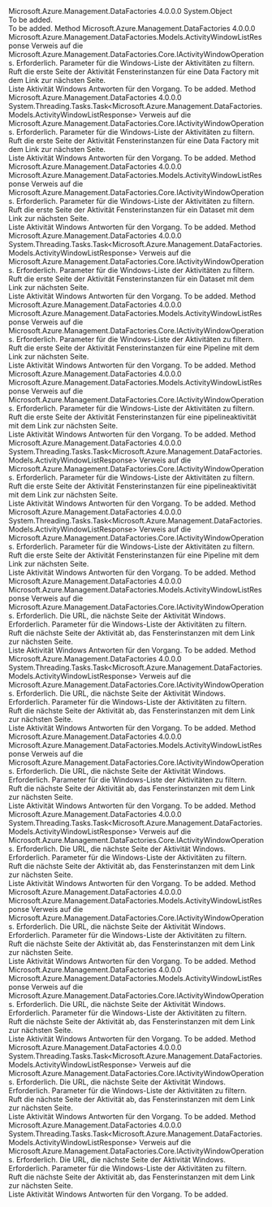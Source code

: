 <Type Name="ActivityWindowOperationsExtensions" FullName="Microsoft.Azure.Management.DataFactories.Core.ActivityWindowOperationsExtensions">
  <TypeSignature Language="C#" Value="public static class ActivityWindowOperationsExtensions" />
  <TypeSignature Language="ILAsm" Value=".class public auto ansi abstract sealed beforefieldinit ActivityWindowOperationsExtensions extends System.Object" />
  <TypeSignature Language="DocId" Value="T:Microsoft.Azure.Management.DataFactories.Core.ActivityWindowOperationsExtensions" />
  <TypeSignature Language="VB.NET" Value="Public Module ActivityWindowOperationsExtensions" />
  <TypeSignature Language="F#" Value="type ActivityWindowOperationsExtensions = class" />
  <AssemblyInfo>
    <AssemblyName>Microsoft.Azure.Management.DataFactories</AssemblyName>
    <AssemblyVersion>4.0.0.0</AssemblyVersion>
  </AssemblyInfo>
  <Base>
    <BaseTypeName>System.Object</BaseTypeName>
  </Base>
  <Interfaces />
  <Docs>
    <summary>To be added.</summary>
    <remarks>To be added.</remarks>
  </Docs>
  <Members>
    <Member MemberName="ListByDataFactory">
      <MemberSignature Language="C#" Value="public static Microsoft.Azure.Management.DataFactories.Models.ActivityWindowListResponse ListByDataFactory (this Microsoft.Azure.Management.DataFactories.Core.IActivityWindowOperations operations, Microsoft.Azure.Management.DataFactories.Models.ActivityWindowsByDataFactoryListParameters parameters);" />
      <MemberSignature Language="ILAsm" Value=".method public static hidebysig class Microsoft.Azure.Management.DataFactories.Models.ActivityWindowListResponse ListByDataFactory(class Microsoft.Azure.Management.DataFactories.Core.IActivityWindowOperations operations, class Microsoft.Azure.Management.DataFactories.Models.ActivityWindowsByDataFactoryListParameters parameters) cil managed" />
      <MemberSignature Language="DocId" Value="M:Microsoft.Azure.Management.DataFactories.Core.ActivityWindowOperationsExtensions.ListByDataFactory(Microsoft.Azure.Management.DataFactories.Core.IActivityWindowOperations,Microsoft.Azure.Management.DataFactories.Models.ActivityWindowsByDataFactoryListParameters)" />
      <MemberSignature Language="VB.NET" Value="&lt;Extension()&gt;&#xA;Public Function ListByDataFactory (operations As IActivityWindowOperations, parameters As ActivityWindowsByDataFactoryListParameters) As ActivityWindowListResponse" />
      <MemberSignature Language="F#" Value="static member ListByDataFactory : Microsoft.Azure.Management.DataFactories.Core.IActivityWindowOperations * Microsoft.Azure.Management.DataFactories.Models.ActivityWindowsByDataFactoryListParameters -&gt; Microsoft.Azure.Management.DataFactories.Models.ActivityWindowListResponse" Usage="Microsoft.Azure.Management.DataFactories.Core.ActivityWindowOperationsExtensions.ListByDataFactory (operations, parameters)" />
      <MemberType>Method</MemberType>
      <AssemblyInfo>
        <AssemblyName>Microsoft.Azure.Management.DataFactories</AssemblyName>
        <AssemblyVersion>4.0.0.0</AssemblyVersion>
      </AssemblyInfo>
      <ReturnValue>
        <ReturnType>Microsoft.Azure.Management.DataFactories.Models.ActivityWindowListResponse</ReturnType>
      </ReturnValue>
      <Parameters>
        <Parameter Name="operations" Type="Microsoft.Azure.Management.DataFactories.Core.IActivityWindowOperations" RefType="this" />
        <Parameter Name="parameters" Type="Microsoft.Azure.Management.DataFactories.Models.ActivityWindowsByDataFactoryListParameters" />
      </Parameters>
      <Docs>
        <param name="operations">
            Verweis auf die Microsoft.Azure.Management.DataFactories.Core.IActivityWindowOperations.
            </param>
        <param name="parameters">
            Erforderlich. Parameter für die Windows-Liste der Aktivitäten zu filtern.
            </param>
        <summary>
            Ruft die erste Seite der Aktivität Fensterinstanzen für eine Data Factory mit dem Link zur nächsten Seite.
            </summary>
        <returns>
            Liste Aktivität Windows Antworten für den Vorgang.
            </returns>
        <remarks>To be added.</remarks>
      </Docs>
    </Member>
    <Member MemberName="ListByDataFactoryAsync">
      <MemberSignature Language="C#" Value="public static System.Threading.Tasks.Task&lt;Microsoft.Azure.Management.DataFactories.Models.ActivityWindowListResponse&gt; ListByDataFactoryAsync (this Microsoft.Azure.Management.DataFactories.Core.IActivityWindowOperations operations, Microsoft.Azure.Management.DataFactories.Models.ActivityWindowsByDataFactoryListParameters parameters);" />
      <MemberSignature Language="ILAsm" Value=".method public static hidebysig class System.Threading.Tasks.Task`1&lt;class Microsoft.Azure.Management.DataFactories.Models.ActivityWindowListResponse&gt; ListByDataFactoryAsync(class Microsoft.Azure.Management.DataFactories.Core.IActivityWindowOperations operations, class Microsoft.Azure.Management.DataFactories.Models.ActivityWindowsByDataFactoryListParameters parameters) cil managed" />
      <MemberSignature Language="DocId" Value="M:Microsoft.Azure.Management.DataFactories.Core.ActivityWindowOperationsExtensions.ListByDataFactoryAsync(Microsoft.Azure.Management.DataFactories.Core.IActivityWindowOperations,Microsoft.Azure.Management.DataFactories.Models.ActivityWindowsByDataFactoryListParameters)" />
      <MemberSignature Language="VB.NET" Value="&lt;Extension()&gt;&#xA;Public Function ListByDataFactoryAsync (operations As IActivityWindowOperations, parameters As ActivityWindowsByDataFactoryListParameters) As Task(Of ActivityWindowListResponse)" />
      <MemberSignature Language="F#" Value="static member ListByDataFactoryAsync : Microsoft.Azure.Management.DataFactories.Core.IActivityWindowOperations * Microsoft.Azure.Management.DataFactories.Models.ActivityWindowsByDataFactoryListParameters -&gt; System.Threading.Tasks.Task&lt;Microsoft.Azure.Management.DataFactories.Models.ActivityWindowListResponse&gt;" Usage="Microsoft.Azure.Management.DataFactories.Core.ActivityWindowOperationsExtensions.ListByDataFactoryAsync (operations, parameters)" />
      <MemberType>Method</MemberType>
      <AssemblyInfo>
        <AssemblyName>Microsoft.Azure.Management.DataFactories</AssemblyName>
        <AssemblyVersion>4.0.0.0</AssemblyVersion>
      </AssemblyInfo>
      <ReturnValue>
        <ReturnType>System.Threading.Tasks.Task&lt;Microsoft.Azure.Management.DataFactories.Models.ActivityWindowListResponse&gt;</ReturnType>
      </ReturnValue>
      <Parameters>
        <Parameter Name="operations" Type="Microsoft.Azure.Management.DataFactories.Core.IActivityWindowOperations" RefType="this" />
        <Parameter Name="parameters" Type="Microsoft.Azure.Management.DataFactories.Models.ActivityWindowsByDataFactoryListParameters" />
      </Parameters>
      <Docs>
        <param name="operations">
            Verweis auf die Microsoft.Azure.Management.DataFactories.Core.IActivityWindowOperations.
            </param>
        <param name="parameters">
            Erforderlich. Parameter für die Windows-Liste der Aktivitäten zu filtern.
            </param>
        <summary>
            Ruft die erste Seite der Aktivität Fensterinstanzen für eine Data Factory mit dem Link zur nächsten Seite.
            </summary>
        <returns>
            Liste Aktivität Windows Antworten für den Vorgang.
            </returns>
        <remarks>To be added.</remarks>
      </Docs>
    </Member>
    <Member MemberName="ListByDataset">
      <MemberSignature Language="C#" Value="public static Microsoft.Azure.Management.DataFactories.Models.ActivityWindowListResponse ListByDataset (this Microsoft.Azure.Management.DataFactories.Core.IActivityWindowOperations operations, Microsoft.Azure.Management.DataFactories.Models.ActivityWindowsByDatasetListParameters parameters);" />
      <MemberSignature Language="ILAsm" Value=".method public static hidebysig class Microsoft.Azure.Management.DataFactories.Models.ActivityWindowListResponse ListByDataset(class Microsoft.Azure.Management.DataFactories.Core.IActivityWindowOperations operations, class Microsoft.Azure.Management.DataFactories.Models.ActivityWindowsByDatasetListParameters parameters) cil managed" />
      <MemberSignature Language="DocId" Value="M:Microsoft.Azure.Management.DataFactories.Core.ActivityWindowOperationsExtensions.ListByDataset(Microsoft.Azure.Management.DataFactories.Core.IActivityWindowOperations,Microsoft.Azure.Management.DataFactories.Models.ActivityWindowsByDatasetListParameters)" />
      <MemberSignature Language="VB.NET" Value="&lt;Extension()&gt;&#xA;Public Function ListByDataset (operations As IActivityWindowOperations, parameters As ActivityWindowsByDatasetListParameters) As ActivityWindowListResponse" />
      <MemberSignature Language="F#" Value="static member ListByDataset : Microsoft.Azure.Management.DataFactories.Core.IActivityWindowOperations * Microsoft.Azure.Management.DataFactories.Models.ActivityWindowsByDatasetListParameters -&gt; Microsoft.Azure.Management.DataFactories.Models.ActivityWindowListResponse" Usage="Microsoft.Azure.Management.DataFactories.Core.ActivityWindowOperationsExtensions.ListByDataset (operations, parameters)" />
      <MemberType>Method</MemberType>
      <AssemblyInfo>
        <AssemblyName>Microsoft.Azure.Management.DataFactories</AssemblyName>
        <AssemblyVersion>4.0.0.0</AssemblyVersion>
      </AssemblyInfo>
      <ReturnValue>
        <ReturnType>Microsoft.Azure.Management.DataFactories.Models.ActivityWindowListResponse</ReturnType>
      </ReturnValue>
      <Parameters>
        <Parameter Name="operations" Type="Microsoft.Azure.Management.DataFactories.Core.IActivityWindowOperations" RefType="this" />
        <Parameter Name="parameters" Type="Microsoft.Azure.Management.DataFactories.Models.ActivityWindowsByDatasetListParameters" />
      </Parameters>
      <Docs>
        <param name="operations">
            Verweis auf die Microsoft.Azure.Management.DataFactories.Core.IActivityWindowOperations.
            </param>
        <param name="parameters">
            Erforderlich. Parameter für die Windows-Liste der Aktivitäten zu filtern.
            </param>
        <summary>
            Ruft die erste Seite der Aktivität Fensterinstanzen für ein Dataset mit dem Link zur nächsten Seite.
            </summary>
        <returns>
            Liste Aktivität Windows Antworten für den Vorgang.
            </returns>
        <remarks>To be added.</remarks>
      </Docs>
    </Member>
    <Member MemberName="ListByDatasetAsync">
      <MemberSignature Language="C#" Value="public static System.Threading.Tasks.Task&lt;Microsoft.Azure.Management.DataFactories.Models.ActivityWindowListResponse&gt; ListByDatasetAsync (this Microsoft.Azure.Management.DataFactories.Core.IActivityWindowOperations operations, Microsoft.Azure.Management.DataFactories.Models.ActivityWindowsByDatasetListParameters parameters);" />
      <MemberSignature Language="ILAsm" Value=".method public static hidebysig class System.Threading.Tasks.Task`1&lt;class Microsoft.Azure.Management.DataFactories.Models.ActivityWindowListResponse&gt; ListByDatasetAsync(class Microsoft.Azure.Management.DataFactories.Core.IActivityWindowOperations operations, class Microsoft.Azure.Management.DataFactories.Models.ActivityWindowsByDatasetListParameters parameters) cil managed" />
      <MemberSignature Language="DocId" Value="M:Microsoft.Azure.Management.DataFactories.Core.ActivityWindowOperationsExtensions.ListByDatasetAsync(Microsoft.Azure.Management.DataFactories.Core.IActivityWindowOperations,Microsoft.Azure.Management.DataFactories.Models.ActivityWindowsByDatasetListParameters)" />
      <MemberSignature Language="VB.NET" Value="&lt;Extension()&gt;&#xA;Public Function ListByDatasetAsync (operations As IActivityWindowOperations, parameters As ActivityWindowsByDatasetListParameters) As Task(Of ActivityWindowListResponse)" />
      <MemberSignature Language="F#" Value="static member ListByDatasetAsync : Microsoft.Azure.Management.DataFactories.Core.IActivityWindowOperations * Microsoft.Azure.Management.DataFactories.Models.ActivityWindowsByDatasetListParameters -&gt; System.Threading.Tasks.Task&lt;Microsoft.Azure.Management.DataFactories.Models.ActivityWindowListResponse&gt;" Usage="Microsoft.Azure.Management.DataFactories.Core.ActivityWindowOperationsExtensions.ListByDatasetAsync (operations, parameters)" />
      <MemberType>Method</MemberType>
      <AssemblyInfo>
        <AssemblyName>Microsoft.Azure.Management.DataFactories</AssemblyName>
        <AssemblyVersion>4.0.0.0</AssemblyVersion>
      </AssemblyInfo>
      <ReturnValue>
        <ReturnType>System.Threading.Tasks.Task&lt;Microsoft.Azure.Management.DataFactories.Models.ActivityWindowListResponse&gt;</ReturnType>
      </ReturnValue>
      <Parameters>
        <Parameter Name="operations" Type="Microsoft.Azure.Management.DataFactories.Core.IActivityWindowOperations" RefType="this" />
        <Parameter Name="parameters" Type="Microsoft.Azure.Management.DataFactories.Models.ActivityWindowsByDatasetListParameters" />
      </Parameters>
      <Docs>
        <param name="operations">
            Verweis auf die Microsoft.Azure.Management.DataFactories.Core.IActivityWindowOperations.
            </param>
        <param name="parameters">
            Erforderlich. Parameter für die Windows-Liste der Aktivitäten zu filtern.
            </param>
        <summary>
            Ruft die erste Seite der Aktivität Fensterinstanzen für ein Dataset mit dem Link zur nächsten Seite.
            </summary>
        <returns>
            Liste Aktivität Windows Antworten für den Vorgang.
            </returns>
        <remarks>To be added.</remarks>
      </Docs>
    </Member>
    <Member MemberName="ListByPipeline">
      <MemberSignature Language="C#" Value="public static Microsoft.Azure.Management.DataFactories.Models.ActivityWindowListResponse ListByPipeline (this Microsoft.Azure.Management.DataFactories.Core.IActivityWindowOperations operations, Microsoft.Azure.Management.DataFactories.Models.ActivityWindowsByPipelineListParameters parameters);" />
      <MemberSignature Language="ILAsm" Value=".method public static hidebysig class Microsoft.Azure.Management.DataFactories.Models.ActivityWindowListResponse ListByPipeline(class Microsoft.Azure.Management.DataFactories.Core.IActivityWindowOperations operations, class Microsoft.Azure.Management.DataFactories.Models.ActivityWindowsByPipelineListParameters parameters) cil managed" />
      <MemberSignature Language="DocId" Value="M:Microsoft.Azure.Management.DataFactories.Core.ActivityWindowOperationsExtensions.ListByPipeline(Microsoft.Azure.Management.DataFactories.Core.IActivityWindowOperations,Microsoft.Azure.Management.DataFactories.Models.ActivityWindowsByPipelineListParameters)" />
      <MemberSignature Language="VB.NET" Value="&lt;Extension()&gt;&#xA;Public Function ListByPipeline (operations As IActivityWindowOperations, parameters As ActivityWindowsByPipelineListParameters) As ActivityWindowListResponse" />
      <MemberSignature Language="F#" Value="static member ListByPipeline : Microsoft.Azure.Management.DataFactories.Core.IActivityWindowOperations * Microsoft.Azure.Management.DataFactories.Models.ActivityWindowsByPipelineListParameters -&gt; Microsoft.Azure.Management.DataFactories.Models.ActivityWindowListResponse" Usage="Microsoft.Azure.Management.DataFactories.Core.ActivityWindowOperationsExtensions.ListByPipeline (operations, parameters)" />
      <MemberType>Method</MemberType>
      <AssemblyInfo>
        <AssemblyName>Microsoft.Azure.Management.DataFactories</AssemblyName>
        <AssemblyVersion>4.0.0.0</AssemblyVersion>
      </AssemblyInfo>
      <ReturnValue>
        <ReturnType>Microsoft.Azure.Management.DataFactories.Models.ActivityWindowListResponse</ReturnType>
      </ReturnValue>
      <Parameters>
        <Parameter Name="operations" Type="Microsoft.Azure.Management.DataFactories.Core.IActivityWindowOperations" RefType="this" />
        <Parameter Name="parameters" Type="Microsoft.Azure.Management.DataFactories.Models.ActivityWindowsByPipelineListParameters" />
      </Parameters>
      <Docs>
        <param name="operations">
            Verweis auf die Microsoft.Azure.Management.DataFactories.Core.IActivityWindowOperations.
            </param>
        <param name="parameters">
            Erforderlich. Parameter für die Windows-Liste der Aktivitäten zu filtern.
            </param>
        <summary>
            Ruft die erste Seite der Aktivität Fensterinstanzen für eine Pipeline mit dem Link zur nächsten Seite.
            </summary>
        <returns>
            Liste Aktivität Windows Antworten für den Vorgang.
            </returns>
        <remarks>To be added.</remarks>
      </Docs>
    </Member>
    <Member MemberName="ListByPipelineActivity">
      <MemberSignature Language="C#" Value="public static Microsoft.Azure.Management.DataFactories.Models.ActivityWindowListResponse ListByPipelineActivity (this Microsoft.Azure.Management.DataFactories.Core.IActivityWindowOperations operations, Microsoft.Azure.Management.DataFactories.Models.ActivityWindowsByActivityListParameters parameters);" />
      <MemberSignature Language="ILAsm" Value=".method public static hidebysig class Microsoft.Azure.Management.DataFactories.Models.ActivityWindowListResponse ListByPipelineActivity(class Microsoft.Azure.Management.DataFactories.Core.IActivityWindowOperations operations, class Microsoft.Azure.Management.DataFactories.Models.ActivityWindowsByActivityListParameters parameters) cil managed" />
      <MemberSignature Language="DocId" Value="M:Microsoft.Azure.Management.DataFactories.Core.ActivityWindowOperationsExtensions.ListByPipelineActivity(Microsoft.Azure.Management.DataFactories.Core.IActivityWindowOperations,Microsoft.Azure.Management.DataFactories.Models.ActivityWindowsByActivityListParameters)" />
      <MemberSignature Language="VB.NET" Value="&lt;Extension()&gt;&#xA;Public Function ListByPipelineActivity (operations As IActivityWindowOperations, parameters As ActivityWindowsByActivityListParameters) As ActivityWindowListResponse" />
      <MemberSignature Language="F#" Value="static member ListByPipelineActivity : Microsoft.Azure.Management.DataFactories.Core.IActivityWindowOperations * Microsoft.Azure.Management.DataFactories.Models.ActivityWindowsByActivityListParameters -&gt; Microsoft.Azure.Management.DataFactories.Models.ActivityWindowListResponse" Usage="Microsoft.Azure.Management.DataFactories.Core.ActivityWindowOperationsExtensions.ListByPipelineActivity (operations, parameters)" />
      <MemberType>Method</MemberType>
      <AssemblyInfo>
        <AssemblyName>Microsoft.Azure.Management.DataFactories</AssemblyName>
        <AssemblyVersion>4.0.0.0</AssemblyVersion>
      </AssemblyInfo>
      <ReturnValue>
        <ReturnType>Microsoft.Azure.Management.DataFactories.Models.ActivityWindowListResponse</ReturnType>
      </ReturnValue>
      <Parameters>
        <Parameter Name="operations" Type="Microsoft.Azure.Management.DataFactories.Core.IActivityWindowOperations" RefType="this" />
        <Parameter Name="parameters" Type="Microsoft.Azure.Management.DataFactories.Models.ActivityWindowsByActivityListParameters" />
      </Parameters>
      <Docs>
        <param name="operations">
            Verweis auf die Microsoft.Azure.Management.DataFactories.Core.IActivityWindowOperations.
            </param>
        <param name="parameters">
            Erforderlich. Parameter für die Windows-Liste der Aktivitäten zu filtern.
            </param>
        <summary>
            Ruft die erste Seite der Aktivität Fensterinstanzen für eine pipelineaktivität mit dem Link zur nächsten Seite.
            </summary>
        <returns>
            Liste Aktivität Windows Antworten für den Vorgang.
            </returns>
        <remarks>To be added.</remarks>
      </Docs>
    </Member>
    <Member MemberName="ListByPipelineActivityAsync">
      <MemberSignature Language="C#" Value="public static System.Threading.Tasks.Task&lt;Microsoft.Azure.Management.DataFactories.Models.ActivityWindowListResponse&gt; ListByPipelineActivityAsync (this Microsoft.Azure.Management.DataFactories.Core.IActivityWindowOperations operations, Microsoft.Azure.Management.DataFactories.Models.ActivityWindowsByActivityListParameters parameters);" />
      <MemberSignature Language="ILAsm" Value=".method public static hidebysig class System.Threading.Tasks.Task`1&lt;class Microsoft.Azure.Management.DataFactories.Models.ActivityWindowListResponse&gt; ListByPipelineActivityAsync(class Microsoft.Azure.Management.DataFactories.Core.IActivityWindowOperations operations, class Microsoft.Azure.Management.DataFactories.Models.ActivityWindowsByActivityListParameters parameters) cil managed" />
      <MemberSignature Language="DocId" Value="M:Microsoft.Azure.Management.DataFactories.Core.ActivityWindowOperationsExtensions.ListByPipelineActivityAsync(Microsoft.Azure.Management.DataFactories.Core.IActivityWindowOperations,Microsoft.Azure.Management.DataFactories.Models.ActivityWindowsByActivityListParameters)" />
      <MemberSignature Language="VB.NET" Value="&lt;Extension()&gt;&#xA;Public Function ListByPipelineActivityAsync (operations As IActivityWindowOperations, parameters As ActivityWindowsByActivityListParameters) As Task(Of ActivityWindowListResponse)" />
      <MemberSignature Language="F#" Value="static member ListByPipelineActivityAsync : Microsoft.Azure.Management.DataFactories.Core.IActivityWindowOperations * Microsoft.Azure.Management.DataFactories.Models.ActivityWindowsByActivityListParameters -&gt; System.Threading.Tasks.Task&lt;Microsoft.Azure.Management.DataFactories.Models.ActivityWindowListResponse&gt;" Usage="Microsoft.Azure.Management.DataFactories.Core.ActivityWindowOperationsExtensions.ListByPipelineActivityAsync (operations, parameters)" />
      <MemberType>Method</MemberType>
      <AssemblyInfo>
        <AssemblyName>Microsoft.Azure.Management.DataFactories</AssemblyName>
        <AssemblyVersion>4.0.0.0</AssemblyVersion>
      </AssemblyInfo>
      <ReturnValue>
        <ReturnType>System.Threading.Tasks.Task&lt;Microsoft.Azure.Management.DataFactories.Models.ActivityWindowListResponse&gt;</ReturnType>
      </ReturnValue>
      <Parameters>
        <Parameter Name="operations" Type="Microsoft.Azure.Management.DataFactories.Core.IActivityWindowOperations" RefType="this" />
        <Parameter Name="parameters" Type="Microsoft.Azure.Management.DataFactories.Models.ActivityWindowsByActivityListParameters" />
      </Parameters>
      <Docs>
        <param name="operations">
            Verweis auf die Microsoft.Azure.Management.DataFactories.Core.IActivityWindowOperations.
            </param>
        <param name="parameters">
            Erforderlich. Parameter für die Windows-Liste der Aktivitäten zu filtern.
            </param>
        <summary>
            Ruft die erste Seite der Aktivität Fensterinstanzen für eine pipelineaktivität mit dem Link zur nächsten Seite.
            </summary>
        <returns>
            Liste Aktivität Windows Antworten für den Vorgang.
            </returns>
        <remarks>To be added.</remarks>
      </Docs>
    </Member>
    <Member MemberName="ListByPipelineAsync">
      <MemberSignature Language="C#" Value="public static System.Threading.Tasks.Task&lt;Microsoft.Azure.Management.DataFactories.Models.ActivityWindowListResponse&gt; ListByPipelineAsync (this Microsoft.Azure.Management.DataFactories.Core.IActivityWindowOperations operations, Microsoft.Azure.Management.DataFactories.Models.ActivityWindowsByPipelineListParameters parameters);" />
      <MemberSignature Language="ILAsm" Value=".method public static hidebysig class System.Threading.Tasks.Task`1&lt;class Microsoft.Azure.Management.DataFactories.Models.ActivityWindowListResponse&gt; ListByPipelineAsync(class Microsoft.Azure.Management.DataFactories.Core.IActivityWindowOperations operations, class Microsoft.Azure.Management.DataFactories.Models.ActivityWindowsByPipelineListParameters parameters) cil managed" />
      <MemberSignature Language="DocId" Value="M:Microsoft.Azure.Management.DataFactories.Core.ActivityWindowOperationsExtensions.ListByPipelineAsync(Microsoft.Azure.Management.DataFactories.Core.IActivityWindowOperations,Microsoft.Azure.Management.DataFactories.Models.ActivityWindowsByPipelineListParameters)" />
      <MemberSignature Language="VB.NET" Value="&lt;Extension()&gt;&#xA;Public Function ListByPipelineAsync (operations As IActivityWindowOperations, parameters As ActivityWindowsByPipelineListParameters) As Task(Of ActivityWindowListResponse)" />
      <MemberSignature Language="F#" Value="static member ListByPipelineAsync : Microsoft.Azure.Management.DataFactories.Core.IActivityWindowOperations * Microsoft.Azure.Management.DataFactories.Models.ActivityWindowsByPipelineListParameters -&gt; System.Threading.Tasks.Task&lt;Microsoft.Azure.Management.DataFactories.Models.ActivityWindowListResponse&gt;" Usage="Microsoft.Azure.Management.DataFactories.Core.ActivityWindowOperationsExtensions.ListByPipelineAsync (operations, parameters)" />
      <MemberType>Method</MemberType>
      <AssemblyInfo>
        <AssemblyName>Microsoft.Azure.Management.DataFactories</AssemblyName>
        <AssemblyVersion>4.0.0.0</AssemblyVersion>
      </AssemblyInfo>
      <ReturnValue>
        <ReturnType>System.Threading.Tasks.Task&lt;Microsoft.Azure.Management.DataFactories.Models.ActivityWindowListResponse&gt;</ReturnType>
      </ReturnValue>
      <Parameters>
        <Parameter Name="operations" Type="Microsoft.Azure.Management.DataFactories.Core.IActivityWindowOperations" RefType="this" />
        <Parameter Name="parameters" Type="Microsoft.Azure.Management.DataFactories.Models.ActivityWindowsByPipelineListParameters" />
      </Parameters>
      <Docs>
        <param name="operations">
            Verweis auf die Microsoft.Azure.Management.DataFactories.Core.IActivityWindowOperations.
            </param>
        <param name="parameters">
            Erforderlich. Parameter für die Windows-Liste der Aktivitäten zu filtern.
            </param>
        <summary>
            Ruft die erste Seite der Aktivität Fensterinstanzen für eine Pipeline mit dem Link zur nächsten Seite.
            </summary>
        <returns>
            Liste Aktivität Windows Antworten für den Vorgang.
            </returns>
        <remarks>To be added.</remarks>
      </Docs>
    </Member>
    <Member MemberName="ListNextByDataFactory">
      <MemberSignature Language="C#" Value="public static Microsoft.Azure.Management.DataFactories.Models.ActivityWindowListResponse ListNextByDataFactory (this Microsoft.Azure.Management.DataFactories.Core.IActivityWindowOperations operations, string nextLink, Microsoft.Azure.Management.DataFactories.Models.ActivityWindowsByDataFactoryListParameters parameters);" />
      <MemberSignature Language="ILAsm" Value=".method public static hidebysig class Microsoft.Azure.Management.DataFactories.Models.ActivityWindowListResponse ListNextByDataFactory(class Microsoft.Azure.Management.DataFactories.Core.IActivityWindowOperations operations, string nextLink, class Microsoft.Azure.Management.DataFactories.Models.ActivityWindowsByDataFactoryListParameters parameters) cil managed" />
      <MemberSignature Language="DocId" Value="M:Microsoft.Azure.Management.DataFactories.Core.ActivityWindowOperationsExtensions.ListNextByDataFactory(Microsoft.Azure.Management.DataFactories.Core.IActivityWindowOperations,System.String,Microsoft.Azure.Management.DataFactories.Models.ActivityWindowsByDataFactoryListParameters)" />
      <MemberSignature Language="VB.NET" Value="&lt;Extension()&gt;&#xA;Public Function ListNextByDataFactory (operations As IActivityWindowOperations, nextLink As String, parameters As ActivityWindowsByDataFactoryListParameters) As ActivityWindowListResponse" />
      <MemberSignature Language="F#" Value="static member ListNextByDataFactory : Microsoft.Azure.Management.DataFactories.Core.IActivityWindowOperations * string * Microsoft.Azure.Management.DataFactories.Models.ActivityWindowsByDataFactoryListParameters -&gt; Microsoft.Azure.Management.DataFactories.Models.ActivityWindowListResponse" Usage="Microsoft.Azure.Management.DataFactories.Core.ActivityWindowOperationsExtensions.ListNextByDataFactory (operations, nextLink, parameters)" />
      <MemberType>Method</MemberType>
      <AssemblyInfo>
        <AssemblyName>Microsoft.Azure.Management.DataFactories</AssemblyName>
        <AssemblyVersion>4.0.0.0</AssemblyVersion>
      </AssemblyInfo>
      <ReturnValue>
        <ReturnType>Microsoft.Azure.Management.DataFactories.Models.ActivityWindowListResponse</ReturnType>
      </ReturnValue>
      <Parameters>
        <Parameter Name="operations" Type="Microsoft.Azure.Management.DataFactories.Core.IActivityWindowOperations" RefType="this" />
        <Parameter Name="nextLink" Type="System.String" />
        <Parameter Name="parameters" Type="Microsoft.Azure.Management.DataFactories.Models.ActivityWindowsByDataFactoryListParameters" />
      </Parameters>
      <Docs>
        <param name="operations">
            Verweis auf die Microsoft.Azure.Management.DataFactories.Core.IActivityWindowOperations.
            </param>
        <param name="nextLink">
            Erforderlich. Die URL, die nächste Seite der Aktivität Windows.
            </param>
        <param name="parameters">
            Erforderlich. Parameter für die Windows-Liste der Aktivitäten zu filtern.
            </param>
        <summary>
            Ruft die nächste Seite der Aktivität ab, das Fensterinstanzen mit dem Link zur nächsten Seite.
            </summary>
        <returns>
            Liste Aktivität Windows Antworten für den Vorgang.
            </returns>
        <remarks>To be added.</remarks>
      </Docs>
    </Member>
    <Member MemberName="ListNextByDataFactoryAsync">
      <MemberSignature Language="C#" Value="public static System.Threading.Tasks.Task&lt;Microsoft.Azure.Management.DataFactories.Models.ActivityWindowListResponse&gt; ListNextByDataFactoryAsync (this Microsoft.Azure.Management.DataFactories.Core.IActivityWindowOperations operations, string nextLink, Microsoft.Azure.Management.DataFactories.Models.ActivityWindowsByDataFactoryListParameters parameters);" />
      <MemberSignature Language="ILAsm" Value=".method public static hidebysig class System.Threading.Tasks.Task`1&lt;class Microsoft.Azure.Management.DataFactories.Models.ActivityWindowListResponse&gt; ListNextByDataFactoryAsync(class Microsoft.Azure.Management.DataFactories.Core.IActivityWindowOperations operations, string nextLink, class Microsoft.Azure.Management.DataFactories.Models.ActivityWindowsByDataFactoryListParameters parameters) cil managed" />
      <MemberSignature Language="DocId" Value="M:Microsoft.Azure.Management.DataFactories.Core.ActivityWindowOperationsExtensions.ListNextByDataFactoryAsync(Microsoft.Azure.Management.DataFactories.Core.IActivityWindowOperations,System.String,Microsoft.Azure.Management.DataFactories.Models.ActivityWindowsByDataFactoryListParameters)" />
      <MemberSignature Language="VB.NET" Value="&lt;Extension()&gt;&#xA;Public Function ListNextByDataFactoryAsync (operations As IActivityWindowOperations, nextLink As String, parameters As ActivityWindowsByDataFactoryListParameters) As Task(Of ActivityWindowListResponse)" />
      <MemberSignature Language="F#" Value="static member ListNextByDataFactoryAsync : Microsoft.Azure.Management.DataFactories.Core.IActivityWindowOperations * string * Microsoft.Azure.Management.DataFactories.Models.ActivityWindowsByDataFactoryListParameters -&gt; System.Threading.Tasks.Task&lt;Microsoft.Azure.Management.DataFactories.Models.ActivityWindowListResponse&gt;" Usage="Microsoft.Azure.Management.DataFactories.Core.ActivityWindowOperationsExtensions.ListNextByDataFactoryAsync (operations, nextLink, parameters)" />
      <MemberType>Method</MemberType>
      <AssemblyInfo>
        <AssemblyName>Microsoft.Azure.Management.DataFactories</AssemblyName>
        <AssemblyVersion>4.0.0.0</AssemblyVersion>
      </AssemblyInfo>
      <ReturnValue>
        <ReturnType>System.Threading.Tasks.Task&lt;Microsoft.Azure.Management.DataFactories.Models.ActivityWindowListResponse&gt;</ReturnType>
      </ReturnValue>
      <Parameters>
        <Parameter Name="operations" Type="Microsoft.Azure.Management.DataFactories.Core.IActivityWindowOperations" RefType="this" />
        <Parameter Name="nextLink" Type="System.String" />
        <Parameter Name="parameters" Type="Microsoft.Azure.Management.DataFactories.Models.ActivityWindowsByDataFactoryListParameters" />
      </Parameters>
      <Docs>
        <param name="operations">
            Verweis auf die Microsoft.Azure.Management.DataFactories.Core.IActivityWindowOperations.
            </param>
        <param name="nextLink">
            Erforderlich. Die URL, die nächste Seite der Aktivität Windows.
            </param>
        <param name="parameters">
            Erforderlich. Parameter für die Windows-Liste der Aktivitäten zu filtern.
            </param>
        <summary>
            Ruft die nächste Seite der Aktivität ab, das Fensterinstanzen mit dem Link zur nächsten Seite.
            </summary>
        <returns>
            Liste Aktivität Windows Antworten für den Vorgang.
            </returns>
        <remarks>To be added.</remarks>
      </Docs>
    </Member>
    <Member MemberName="ListNextByDataset">
      <MemberSignature Language="C#" Value="public static Microsoft.Azure.Management.DataFactories.Models.ActivityWindowListResponse ListNextByDataset (this Microsoft.Azure.Management.DataFactories.Core.IActivityWindowOperations operations, string nextLink, Microsoft.Azure.Management.DataFactories.Models.ActivityWindowsByDatasetListParameters parameters);" />
      <MemberSignature Language="ILAsm" Value=".method public static hidebysig class Microsoft.Azure.Management.DataFactories.Models.ActivityWindowListResponse ListNextByDataset(class Microsoft.Azure.Management.DataFactories.Core.IActivityWindowOperations operations, string nextLink, class Microsoft.Azure.Management.DataFactories.Models.ActivityWindowsByDatasetListParameters parameters) cil managed" />
      <MemberSignature Language="DocId" Value="M:Microsoft.Azure.Management.DataFactories.Core.ActivityWindowOperationsExtensions.ListNextByDataset(Microsoft.Azure.Management.DataFactories.Core.IActivityWindowOperations,System.String,Microsoft.Azure.Management.DataFactories.Models.ActivityWindowsByDatasetListParameters)" />
      <MemberSignature Language="VB.NET" Value="&lt;Extension()&gt;&#xA;Public Function ListNextByDataset (operations As IActivityWindowOperations, nextLink As String, parameters As ActivityWindowsByDatasetListParameters) As ActivityWindowListResponse" />
      <MemberSignature Language="F#" Value="static member ListNextByDataset : Microsoft.Azure.Management.DataFactories.Core.IActivityWindowOperations * string * Microsoft.Azure.Management.DataFactories.Models.ActivityWindowsByDatasetListParameters -&gt; Microsoft.Azure.Management.DataFactories.Models.ActivityWindowListResponse" Usage="Microsoft.Azure.Management.DataFactories.Core.ActivityWindowOperationsExtensions.ListNextByDataset (operations, nextLink, parameters)" />
      <MemberType>Method</MemberType>
      <AssemblyInfo>
        <AssemblyName>Microsoft.Azure.Management.DataFactories</AssemblyName>
        <AssemblyVersion>4.0.0.0</AssemblyVersion>
      </AssemblyInfo>
      <ReturnValue>
        <ReturnType>Microsoft.Azure.Management.DataFactories.Models.ActivityWindowListResponse</ReturnType>
      </ReturnValue>
      <Parameters>
        <Parameter Name="operations" Type="Microsoft.Azure.Management.DataFactories.Core.IActivityWindowOperations" RefType="this" />
        <Parameter Name="nextLink" Type="System.String" />
        <Parameter Name="parameters" Type="Microsoft.Azure.Management.DataFactories.Models.ActivityWindowsByDatasetListParameters" />
      </Parameters>
      <Docs>
        <param name="operations">
            Verweis auf die Microsoft.Azure.Management.DataFactories.Core.IActivityWindowOperations.
            </param>
        <param name="nextLink">
            Erforderlich. Die URL, die nächste Seite der Aktivität Windows.
            </param>
        <param name="parameters">
            Erforderlich. Parameter für die Windows-Liste der Aktivitäten zu filtern.
            </param>
        <summary>
            Ruft die nächste Seite der Aktivität ab, das Fensterinstanzen mit dem Link zur nächsten Seite.
            </summary>
        <returns>
            Liste Aktivität Windows Antworten für den Vorgang.
            </returns>
        <remarks>To be added.</remarks>
      </Docs>
    </Member>
    <Member MemberName="ListNextByDatasetAsync">
      <MemberSignature Language="C#" Value="public static System.Threading.Tasks.Task&lt;Microsoft.Azure.Management.DataFactories.Models.ActivityWindowListResponse&gt; ListNextByDatasetAsync (this Microsoft.Azure.Management.DataFactories.Core.IActivityWindowOperations operations, string nextLink, Microsoft.Azure.Management.DataFactories.Models.ActivityWindowsByDatasetListParameters parameters);" />
      <MemberSignature Language="ILAsm" Value=".method public static hidebysig class System.Threading.Tasks.Task`1&lt;class Microsoft.Azure.Management.DataFactories.Models.ActivityWindowListResponse&gt; ListNextByDatasetAsync(class Microsoft.Azure.Management.DataFactories.Core.IActivityWindowOperations operations, string nextLink, class Microsoft.Azure.Management.DataFactories.Models.ActivityWindowsByDatasetListParameters parameters) cil managed" />
      <MemberSignature Language="DocId" Value="M:Microsoft.Azure.Management.DataFactories.Core.ActivityWindowOperationsExtensions.ListNextByDatasetAsync(Microsoft.Azure.Management.DataFactories.Core.IActivityWindowOperations,System.String,Microsoft.Azure.Management.DataFactories.Models.ActivityWindowsByDatasetListParameters)" />
      <MemberSignature Language="VB.NET" Value="&lt;Extension()&gt;&#xA;Public Function ListNextByDatasetAsync (operations As IActivityWindowOperations, nextLink As String, parameters As ActivityWindowsByDatasetListParameters) As Task(Of ActivityWindowListResponse)" />
      <MemberSignature Language="F#" Value="static member ListNextByDatasetAsync : Microsoft.Azure.Management.DataFactories.Core.IActivityWindowOperations * string * Microsoft.Azure.Management.DataFactories.Models.ActivityWindowsByDatasetListParameters -&gt; System.Threading.Tasks.Task&lt;Microsoft.Azure.Management.DataFactories.Models.ActivityWindowListResponse&gt;" Usage="Microsoft.Azure.Management.DataFactories.Core.ActivityWindowOperationsExtensions.ListNextByDatasetAsync (operations, nextLink, parameters)" />
      <MemberType>Method</MemberType>
      <AssemblyInfo>
        <AssemblyName>Microsoft.Azure.Management.DataFactories</AssemblyName>
        <AssemblyVersion>4.0.0.0</AssemblyVersion>
      </AssemblyInfo>
      <ReturnValue>
        <ReturnType>System.Threading.Tasks.Task&lt;Microsoft.Azure.Management.DataFactories.Models.ActivityWindowListResponse&gt;</ReturnType>
      </ReturnValue>
      <Parameters>
        <Parameter Name="operations" Type="Microsoft.Azure.Management.DataFactories.Core.IActivityWindowOperations" RefType="this" />
        <Parameter Name="nextLink" Type="System.String" />
        <Parameter Name="parameters" Type="Microsoft.Azure.Management.DataFactories.Models.ActivityWindowsByDatasetListParameters" />
      </Parameters>
      <Docs>
        <param name="operations">
            Verweis auf die Microsoft.Azure.Management.DataFactories.Core.IActivityWindowOperations.
            </param>
        <param name="nextLink">
            Erforderlich. Die URL, die nächste Seite der Aktivität Windows.
            </param>
        <param name="parameters">
            Erforderlich. Parameter für die Windows-Liste der Aktivitäten zu filtern.
            </param>
        <summary>
            Ruft die nächste Seite der Aktivität ab, das Fensterinstanzen mit dem Link zur nächsten Seite.
            </summary>
        <returns>
            Liste Aktivität Windows Antworten für den Vorgang.
            </returns>
        <remarks>To be added.</remarks>
      </Docs>
    </Member>
    <Member MemberName="ListNextByPipeline">
      <MemberSignature Language="C#" Value="public static Microsoft.Azure.Management.DataFactories.Models.ActivityWindowListResponse ListNextByPipeline (this Microsoft.Azure.Management.DataFactories.Core.IActivityWindowOperations operations, string nextLink, Microsoft.Azure.Management.DataFactories.Models.ActivityWindowsByPipelineListParameters parameters);" />
      <MemberSignature Language="ILAsm" Value=".method public static hidebysig class Microsoft.Azure.Management.DataFactories.Models.ActivityWindowListResponse ListNextByPipeline(class Microsoft.Azure.Management.DataFactories.Core.IActivityWindowOperations operations, string nextLink, class Microsoft.Azure.Management.DataFactories.Models.ActivityWindowsByPipelineListParameters parameters) cil managed" />
      <MemberSignature Language="DocId" Value="M:Microsoft.Azure.Management.DataFactories.Core.ActivityWindowOperationsExtensions.ListNextByPipeline(Microsoft.Azure.Management.DataFactories.Core.IActivityWindowOperations,System.String,Microsoft.Azure.Management.DataFactories.Models.ActivityWindowsByPipelineListParameters)" />
      <MemberSignature Language="VB.NET" Value="&lt;Extension()&gt;&#xA;Public Function ListNextByPipeline (operations As IActivityWindowOperations, nextLink As String, parameters As ActivityWindowsByPipelineListParameters) As ActivityWindowListResponse" />
      <MemberSignature Language="F#" Value="static member ListNextByPipeline : Microsoft.Azure.Management.DataFactories.Core.IActivityWindowOperations * string * Microsoft.Azure.Management.DataFactories.Models.ActivityWindowsByPipelineListParameters -&gt; Microsoft.Azure.Management.DataFactories.Models.ActivityWindowListResponse" Usage="Microsoft.Azure.Management.DataFactories.Core.ActivityWindowOperationsExtensions.ListNextByPipeline (operations, nextLink, parameters)" />
      <MemberType>Method</MemberType>
      <AssemblyInfo>
        <AssemblyName>Microsoft.Azure.Management.DataFactories</AssemblyName>
        <AssemblyVersion>4.0.0.0</AssemblyVersion>
      </AssemblyInfo>
      <ReturnValue>
        <ReturnType>Microsoft.Azure.Management.DataFactories.Models.ActivityWindowListResponse</ReturnType>
      </ReturnValue>
      <Parameters>
        <Parameter Name="operations" Type="Microsoft.Azure.Management.DataFactories.Core.IActivityWindowOperations" RefType="this" />
        <Parameter Name="nextLink" Type="System.String" />
        <Parameter Name="parameters" Type="Microsoft.Azure.Management.DataFactories.Models.ActivityWindowsByPipelineListParameters" />
      </Parameters>
      <Docs>
        <param name="operations">
            Verweis auf die Microsoft.Azure.Management.DataFactories.Core.IActivityWindowOperations.
            </param>
        <param name="nextLink">
            Erforderlich. Die URL, die nächste Seite der Aktivität Windows.
            </param>
        <param name="parameters">
            Erforderlich. Parameter für die Windows-Liste der Aktivitäten zu filtern.
            </param>
        <summary>
            Ruft die nächste Seite der Aktivität ab, das Fensterinstanzen mit dem Link zur nächsten Seite.
            </summary>
        <returns>
            Liste Aktivität Windows Antworten für den Vorgang.
            </returns>
        <remarks>To be added.</remarks>
      </Docs>
    </Member>
    <Member MemberName="ListNextByPipelineActivity">
      <MemberSignature Language="C#" Value="public static Microsoft.Azure.Management.DataFactories.Models.ActivityWindowListResponse ListNextByPipelineActivity (this Microsoft.Azure.Management.DataFactories.Core.IActivityWindowOperations operations, string nextLink, Microsoft.Azure.Management.DataFactories.Models.ActivityWindowsByActivityListParameters parameters);" />
      <MemberSignature Language="ILAsm" Value=".method public static hidebysig class Microsoft.Azure.Management.DataFactories.Models.ActivityWindowListResponse ListNextByPipelineActivity(class Microsoft.Azure.Management.DataFactories.Core.IActivityWindowOperations operations, string nextLink, class Microsoft.Azure.Management.DataFactories.Models.ActivityWindowsByActivityListParameters parameters) cil managed" />
      <MemberSignature Language="DocId" Value="M:Microsoft.Azure.Management.DataFactories.Core.ActivityWindowOperationsExtensions.ListNextByPipelineActivity(Microsoft.Azure.Management.DataFactories.Core.IActivityWindowOperations,System.String,Microsoft.Azure.Management.DataFactories.Models.ActivityWindowsByActivityListParameters)" />
      <MemberSignature Language="VB.NET" Value="&lt;Extension()&gt;&#xA;Public Function ListNextByPipelineActivity (operations As IActivityWindowOperations, nextLink As String, parameters As ActivityWindowsByActivityListParameters) As ActivityWindowListResponse" />
      <MemberSignature Language="F#" Value="static member ListNextByPipelineActivity : Microsoft.Azure.Management.DataFactories.Core.IActivityWindowOperations * string * Microsoft.Azure.Management.DataFactories.Models.ActivityWindowsByActivityListParameters -&gt; Microsoft.Azure.Management.DataFactories.Models.ActivityWindowListResponse" Usage="Microsoft.Azure.Management.DataFactories.Core.ActivityWindowOperationsExtensions.ListNextByPipelineActivity (operations, nextLink, parameters)" />
      <MemberType>Method</MemberType>
      <AssemblyInfo>
        <AssemblyName>Microsoft.Azure.Management.DataFactories</AssemblyName>
        <AssemblyVersion>4.0.0.0</AssemblyVersion>
      </AssemblyInfo>
      <ReturnValue>
        <ReturnType>Microsoft.Azure.Management.DataFactories.Models.ActivityWindowListResponse</ReturnType>
      </ReturnValue>
      <Parameters>
        <Parameter Name="operations" Type="Microsoft.Azure.Management.DataFactories.Core.IActivityWindowOperations" RefType="this" />
        <Parameter Name="nextLink" Type="System.String" />
        <Parameter Name="parameters" Type="Microsoft.Azure.Management.DataFactories.Models.ActivityWindowsByActivityListParameters" />
      </Parameters>
      <Docs>
        <param name="operations">
            Verweis auf die Microsoft.Azure.Management.DataFactories.Core.IActivityWindowOperations.
            </param>
        <param name="nextLink">
            Erforderlich. Die URL, die nächste Seite der Aktivität Windows.
            </param>
        <param name="parameters">
            Erforderlich. Parameter für die Windows-Liste der Aktivitäten zu filtern.
            </param>
        <summary>
            Ruft die nächste Seite der Aktivität ab, das Fensterinstanzen mit dem Link zur nächsten Seite.
            </summary>
        <returns>
            Liste Aktivität Windows Antworten für den Vorgang.
            </returns>
        <remarks>To be added.</remarks>
      </Docs>
    </Member>
    <Member MemberName="ListNextByPipelineActivityAsync">
      <MemberSignature Language="C#" Value="public static System.Threading.Tasks.Task&lt;Microsoft.Azure.Management.DataFactories.Models.ActivityWindowListResponse&gt; ListNextByPipelineActivityAsync (this Microsoft.Azure.Management.DataFactories.Core.IActivityWindowOperations operations, string nextLink, Microsoft.Azure.Management.DataFactories.Models.ActivityWindowsByActivityListParameters parameters);" />
      <MemberSignature Language="ILAsm" Value=".method public static hidebysig class System.Threading.Tasks.Task`1&lt;class Microsoft.Azure.Management.DataFactories.Models.ActivityWindowListResponse&gt; ListNextByPipelineActivityAsync(class Microsoft.Azure.Management.DataFactories.Core.IActivityWindowOperations operations, string nextLink, class Microsoft.Azure.Management.DataFactories.Models.ActivityWindowsByActivityListParameters parameters) cil managed" />
      <MemberSignature Language="DocId" Value="M:Microsoft.Azure.Management.DataFactories.Core.ActivityWindowOperationsExtensions.ListNextByPipelineActivityAsync(Microsoft.Azure.Management.DataFactories.Core.IActivityWindowOperations,System.String,Microsoft.Azure.Management.DataFactories.Models.ActivityWindowsByActivityListParameters)" />
      <MemberSignature Language="VB.NET" Value="&lt;Extension()&gt;&#xA;Public Function ListNextByPipelineActivityAsync (operations As IActivityWindowOperations, nextLink As String, parameters As ActivityWindowsByActivityListParameters) As Task(Of ActivityWindowListResponse)" />
      <MemberSignature Language="F#" Value="static member ListNextByPipelineActivityAsync : Microsoft.Azure.Management.DataFactories.Core.IActivityWindowOperations * string * Microsoft.Azure.Management.DataFactories.Models.ActivityWindowsByActivityListParameters -&gt; System.Threading.Tasks.Task&lt;Microsoft.Azure.Management.DataFactories.Models.ActivityWindowListResponse&gt;" Usage="Microsoft.Azure.Management.DataFactories.Core.ActivityWindowOperationsExtensions.ListNextByPipelineActivityAsync (operations, nextLink, parameters)" />
      <MemberType>Method</MemberType>
      <AssemblyInfo>
        <AssemblyName>Microsoft.Azure.Management.DataFactories</AssemblyName>
        <AssemblyVersion>4.0.0.0</AssemblyVersion>
      </AssemblyInfo>
      <ReturnValue>
        <ReturnType>System.Threading.Tasks.Task&lt;Microsoft.Azure.Management.DataFactories.Models.ActivityWindowListResponse&gt;</ReturnType>
      </ReturnValue>
      <Parameters>
        <Parameter Name="operations" Type="Microsoft.Azure.Management.DataFactories.Core.IActivityWindowOperations" RefType="this" />
        <Parameter Name="nextLink" Type="System.String" />
        <Parameter Name="parameters" Type="Microsoft.Azure.Management.DataFactories.Models.ActivityWindowsByActivityListParameters" />
      </Parameters>
      <Docs>
        <param name="operations">
            Verweis auf die Microsoft.Azure.Management.DataFactories.Core.IActivityWindowOperations.
            </param>
        <param name="nextLink">
            Erforderlich. Die URL, die nächste Seite der Aktivität Windows.
            </param>
        <param name="parameters">
            Erforderlich. Parameter für die Windows-Liste der Aktivitäten zu filtern.
            </param>
        <summary>
            Ruft die nächste Seite der Aktivität ab, das Fensterinstanzen mit dem Link zur nächsten Seite.
            </summary>
        <returns>
            Liste Aktivität Windows Antworten für den Vorgang.
            </returns>
        <remarks>To be added.</remarks>
      </Docs>
    </Member>
    <Member MemberName="ListNextByPipelineAsync">
      <MemberSignature Language="C#" Value="public static System.Threading.Tasks.Task&lt;Microsoft.Azure.Management.DataFactories.Models.ActivityWindowListResponse&gt; ListNextByPipelineAsync (this Microsoft.Azure.Management.DataFactories.Core.IActivityWindowOperations operations, string nextLink, Microsoft.Azure.Management.DataFactories.Models.ActivityWindowsByPipelineListParameters parameters);" />
      <MemberSignature Language="ILAsm" Value=".method public static hidebysig class System.Threading.Tasks.Task`1&lt;class Microsoft.Azure.Management.DataFactories.Models.ActivityWindowListResponse&gt; ListNextByPipelineAsync(class Microsoft.Azure.Management.DataFactories.Core.IActivityWindowOperations operations, string nextLink, class Microsoft.Azure.Management.DataFactories.Models.ActivityWindowsByPipelineListParameters parameters) cil managed" />
      <MemberSignature Language="DocId" Value="M:Microsoft.Azure.Management.DataFactories.Core.ActivityWindowOperationsExtensions.ListNextByPipelineAsync(Microsoft.Azure.Management.DataFactories.Core.IActivityWindowOperations,System.String,Microsoft.Azure.Management.DataFactories.Models.ActivityWindowsByPipelineListParameters)" />
      <MemberSignature Language="VB.NET" Value="&lt;Extension()&gt;&#xA;Public Function ListNextByPipelineAsync (operations As IActivityWindowOperations, nextLink As String, parameters As ActivityWindowsByPipelineListParameters) As Task(Of ActivityWindowListResponse)" />
      <MemberSignature Language="F#" Value="static member ListNextByPipelineAsync : Microsoft.Azure.Management.DataFactories.Core.IActivityWindowOperations * string * Microsoft.Azure.Management.DataFactories.Models.ActivityWindowsByPipelineListParameters -&gt; System.Threading.Tasks.Task&lt;Microsoft.Azure.Management.DataFactories.Models.ActivityWindowListResponse&gt;" Usage="Microsoft.Azure.Management.DataFactories.Core.ActivityWindowOperationsExtensions.ListNextByPipelineAsync (operations, nextLink, parameters)" />
      <MemberType>Method</MemberType>
      <AssemblyInfo>
        <AssemblyName>Microsoft.Azure.Management.DataFactories</AssemblyName>
        <AssemblyVersion>4.0.0.0</AssemblyVersion>
      </AssemblyInfo>
      <ReturnValue>
        <ReturnType>System.Threading.Tasks.Task&lt;Microsoft.Azure.Management.DataFactories.Models.ActivityWindowListResponse&gt;</ReturnType>
      </ReturnValue>
      <Parameters>
        <Parameter Name="operations" Type="Microsoft.Azure.Management.DataFactories.Core.IActivityWindowOperations" RefType="this" />
        <Parameter Name="nextLink" Type="System.String" />
        <Parameter Name="parameters" Type="Microsoft.Azure.Management.DataFactories.Models.ActivityWindowsByPipelineListParameters" />
      </Parameters>
      <Docs>
        <param name="operations">
            Verweis auf die Microsoft.Azure.Management.DataFactories.Core.IActivityWindowOperations.
            </param>
        <param name="nextLink">
            Erforderlich. Die URL, die nächste Seite der Aktivität Windows.
            </param>
        <param name="parameters">
            Erforderlich. Parameter für die Windows-Liste der Aktivitäten zu filtern.
            </param>
        <summary>
            Ruft die nächste Seite der Aktivität ab, das Fensterinstanzen mit dem Link zur nächsten Seite.
            </summary>
        <returns>
            Liste Aktivität Windows Antworten für den Vorgang.
            </returns>
        <remarks>To be added.</remarks>
      </Docs>
    </Member>
  </Members>
</Type>